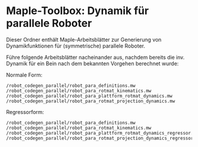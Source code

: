 ﻿# Maple-Toolbox: Dynamik für parallele Roboter

Dieser Ordner enthält Maple-Arbeitsblätter zur Generierung von Dynamikfunktionen für (symmetrische) parallele Roboter.

Führe folgende Arbeitsblätter nacheinander aus, nachdem bereits die inv. Dynamik für ein Bein nach dem bekannten Vorgehen
berechnet wurde:

Normale Form:

```
/robot_codegen_parallel/robot_para_definitions.mw
/robot_codegen_parallel/robot_para_rotmat_kinematics.mw
/robot_codegen_parallel/robot_para_plattform_rotmat_dynamics.mw
/robot_codegen_parallel/robot_para_rotmat_projection_dynamics.mw
```

Regressorform:

```
/robot_codegen_parallel/robot_para_definitions.mw
/robot_codegen_parallel/robot_para_rotmat_kinematics.mw
/robot_codegen_parallel/robot_para_plattform_rotmat_dynamics_regressor.mw
/robot_codegen_parallel/robot_para_rotmat_projection_dynamics_regressor.mw
```